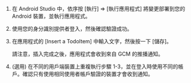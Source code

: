 
1. 在 Android Studio 中，依序按 [執行] => [執行應用程式] 將變更部署到您的 Android 裝置，並執行應用程式。

2. 使用您的身分識別提供者登入，然後確認驗證成功。

3. 在應用程式的 [Insert a TodoItem] 中輸入文字，然後按一下 [儲存]。

   	請注意，插入完成之後，應用程式會收到來自 GCM 的推播通知。

4. (選用) 在不同的用戶端裝置上重複執行步驟 1-3，並在登入時使用不同的帳戶。確認只有使用相同使用者帳戶驗證的裝置才會收到通知。

<!---HONumber=July15_HO2-->